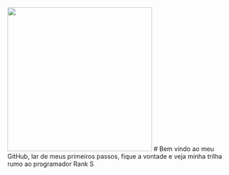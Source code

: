<img src = "tenor (1).gif" width = "325px">
# Bem vindo ao meu GitHub, lar de meus primeiros passos, fique a vontade e veja minha trilha rumo ao programador Rank S
